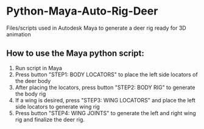 # Python-Maya-Auto-Rig-Deer
Files/scripts used in Autodesk Maya to generate a deer rig ready for 3D animation

## How to use the Maya python script:
1. Run script in Maya
2. Press button "STEP1: BODY LOCATORS" to place the left side locators of the deer body
3. After placing the locators, press button "STEP2: BODY RIG" to generate the body rig
4. If a wing is desired, press "STEP3: WING LOCATORS" and place the left side locators to generate wing rig
5. Press button "STEP4: WING JOINTS" to generate the left and right wing rig and finalize the deer rig.
